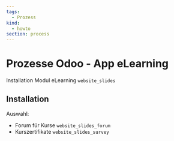 ```yaml
---
tags:
  - Prozess
kind:
  - howto
section: process
---
```

# Prozesse Odoo - App eLearning
Installation Modul eLearning `website_slides`

## Installation

Auswahl:
* Forum für Kurse  `website_slides_forum`
* Kurszertifikate `website_slides_survey`